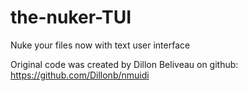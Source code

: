 # the-nuker-TUI
Nuke your files now with text user interface

Original code was created by Dillon Beliveau on github: https://github.com/Dillonb/nmuidi
